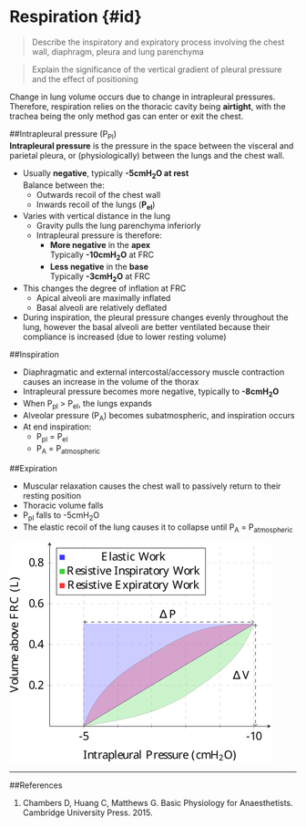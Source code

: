 # Respiration {#id}
> Describe the inspiratory and expiratory process involving the chest wall, diaphragm, pleura and lung parenchyma

<!--></!-->

> Explain the significance of the vertical gradient of pleural pressure and the effect of positioning

Change in lung volume occurs due to change in intrapleural pressures. Therefore, respiration relies on the thoracic cavity being **airtight**, with the trachea being the only method gas can enter or exit the chest.

##Intrapleural pressure (P<sub>Pl</sub>)  
**Intrapleural pressure** is the pressure in the space between the visceral and parietal pleura, or (physiologically) between the lungs and the chest wall.
* Usually **negative**, typically **-5cmH<sub>2</sub>O at rest**  
Balance between the:
  * Outwards recoil of the chest wall
  * Inwards recoil of the lungs (**P<sub>el</sub>**)
* Varies with vertical distance in the lung  
  * Gravity pulls the lung parenchyma inferiorly
  * Intrapleural pressure is therefore:
    *  **More negative** in the **apex**  
    Typically **-10cmH<sub>2</sub>O** at FRC
    * **Less negative** in the **base**  
    Typically **-3cmH<sub>2</sub>O** at FRC
* This changes the degree of inflation at FRC
  * Apical alveoli are maximally inflated
  * Basal alveoli are relatively deflated
* During inspiration, the pleural pressure changes evenly throughout the lung, however the basal alveoli are better ventilated because their compliance is increased (due to lower resting volume)

##Inspiration
* Diaphragmatic and external intercostal/accessory muscle contraction causes an increase in the volume of the thorax
* Intrapleural pressure becomes more negative, typically to **-8cmH<sub>2</sub>O**
* When P<sub>pl</sub> > P<sub>el</sub>, the lungs expands
* Alveolar pressure (P<sub>A</sub>) becomes subatmospheric, and inspiration occurs
* At end inspiration:
  * P<sub>pl</sub> = P<sub>el</sub>
  * P<sub>A</sub> = P<sub>atmospheric</sub>
 

##Expiration
* Muscular relaxation causes the chest wall to passively return to their resting position
* Thoracic volume falls
* P<sub>pl</sub> falls to -5cmH<sub>2</sub>O
* The elastic recoil of the lung causes it to collapse until P<sub>A</sub> = P<sub>atmospheric</sub>

<img src="resources\workofbreathing.svg">


---
##References
1. Chambers D, Huang C, Matthews G. Basic Physiology for Anaesthetists. Cambridge University Press. 2015.
